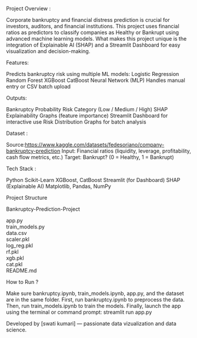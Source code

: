 Project Overview :

Corporate bankruptcy and financial distress prediction is crucial for investors, auditors, and financial institutions.
This project uses financial ratios as predictors to classify companies as Healthy or Bankrupt using advanced machine learning models.
What makes this project unique is the integration of Explainable AI (SHAP) and a Streamlit Dashboard for easy visualization and decision-making.


Features: 

Predicts bankruptcy risk using multiple ML models:
Logistic Regression
Random Forest
XGBoost
CatBoost
Neural Network (MLP)
Handles manual entry or CSV batch upload

Outputs:

Bankruptcy Probability
Risk Category (Low / Medium / High)
SHAP Explainability Graphs (feature importance)
Streamlit Dashboard for interactive use
Risk Distribution Graphs for batch analysis


Dataset :

Source:https://www.kaggle.com/datasets/fedesoriano/company-bankruptcy-prediction
Input: Financial ratios (liquidity, leverage, profitability, cash flow metrics, etc.)
Target: Bankrupt? (0 = Healthy, 1 = Bankrupt)


Tech Stack :

Python 
Scikit-Learn
XGBoost, CatBoost
Streamlit (for Dashboard)
SHAP (Explainable AI)
Matplotlib, Pandas, NumPy

Project Structure

Bankruptcy-Prediction-Project
  
  app.py                
  train_models.py       
  data.csv              
  scaler.pkl           
  log_reg.pkl           
  rf.pkl                
  xgb.pkl               
  cat.pkl               
  README.md    

How to Run ? 

Make sure bankruptcy.ipynb, train_models.ipynb, app.py, and the dataset are in the same folder.
First, run bankruptcy.ipynb to preprocess the data.
Then, run train_models.ipynb to train the models.
Finally, launch the app using the terminal or command prompt: streamlit run app.py


Developed by [swati kumari] — passionate data vizualization and data science.
